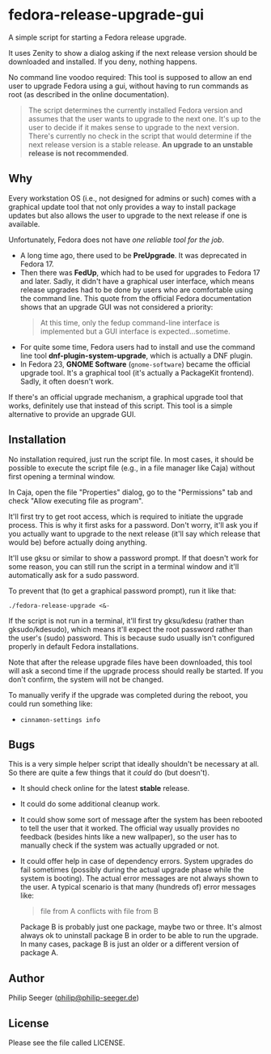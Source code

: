 fedora-release-upgrade-gui
==========================

A simple script for starting a Fedora release upgrade.

It uses Zenity to show a dialog asking if the next release version
should be downloaded and installed. If you deny, nothing happens.

No command line voodoo required:
This tool is supposed to allow an end user to upgrade Fedora using a gui,
without having to run commands as root (as described in the online documentation).

> The script determines the currently installed Fedora version
and assumes that the user wants to upgrade to the next one.
> It's up to the user to decide if it makes sense to upgrade to the next version.
> There's currently no check in the script that would determine
if the next release version is a stable release.
> **An upgrade to an unstable release is not recommended**.



Why
---

Every workstation OS (i.e., not designed for admins or such) comes with
a graphical update tool that not only provides a way to install package updates
but also allows the user to upgrade to the next release if one is available.

Unfortunately, Fedora does not have *one reliable tool for the job*.
- A long time ago, there used to be __PreUpgrade__. It was deprecated in Fedora 17.
- Then there was __FedUp__, which had to be used for upgrades to Fedora 17 and later.
  Sadly, it didn't have a graphical user interface, which means release upgrades
  had to be done by users who are comfortable using the command line.
  This quote from the official Fedora documentation shows that an upgrade GUI
  was not considered a priority:
  > At this time, only the fedup command-line interface is implemented but a GUI interface is expected...sometime.
- For quite some time, Fedora users had to install and use the command line
  tool __dnf-plugin-system-upgrade__, which is actually a DNF plugin.
- In Fedora 23, __GNOME Software__ (`gnome-software`) became the official upgrade tool.
  It's a graphical tool (it's actually a PackageKit frontend).
  Sadly, it often doesn't work.

If there's an official upgrade mechanism, a graphical upgrade tool that works,
definitely use that instead of this script.
This tool is a simple alternative to provide an upgrade GUI.



Installation
------------

No installation required, just run the script file.
In most cases, it should be possible to execute the script file
(e.g., in a file manager like Caja) without first opening a terminal window.

In Caja, open the file "Properties" dialog, go to the "Permissions" tab
and check "Allow executing file as program".

It'll first try to get root access, which is required to initiate the upgrade
process. This is why it first asks for a password.
Don't worry, it'll ask you if you actually want to upgrade to the next release
(it'll say which release that would be) before actually doing anything.

It'll use gksu or similar to show a password prompt.
If that doesn't work for some reason, you can still run the script in a
terminal window and it'll automatically ask for a sudo password.

To prevent that (to get a graphical password prompt), run it like that:

    ./fedora-release-upgrade <&-

If the script is not run in a terminal, it'll first try gksu/kdesu
(rather than gksudo/kdesudo), which means it'll expect the root password
rather than the user's (sudo) password.
This is because sudo usually isn't configured properly
in default Fedora installations.

Note that after the release upgrade files have been downloaded,
this tool will ask a second time if the upgrade process should really be started.
If you don't confirm, the system will not be changed.

To manually verify if the upgrade was completed during the reboot,
you could run something like:
- `cinnamon-settings info`



Bugs
----

This is a very simple helper script that ideally shouldn't be necessary at all.
So there are quite a few things that it *could* do (but doesn't).

- It should check online for the latest **stable** release.
- It could do some additional cleanup work.
- It could show some sort of message after the system has been rebooted
  to tell the user that it worked. The official way usually provides no feedback
  (besides hints like a new wallpaper), so the user has to manually check
  if the system was actually upgraded or not.
- It could offer help in case of dependency errors.
  System upgrades do fail sometimes (possibly during the actual upgrade phase
  while the system is booting).
  The actual error messages are not always shown to the user.
  A typical scenario is that many (hundreds of) error messages like:
  > file from A conflicts with file from B
  
  Package B is probably just one package, maybe two or three.
  It's almost always ok to uninstall package B in order
  to be able to run the upgrade.
  In many cases, package B is just an older or a different version of package A.



Author
------

Philip Seeger (philip@philip-seeger.de)



License
-------

Please see the file called LICENSE.

